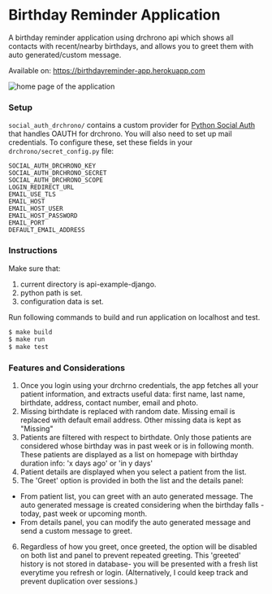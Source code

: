 # Birthday Reminder Application
A birthday reminder application using drchrono api which shows all contacts with recent/nearby birthdays, and allows you to greet them with auto generated/custom message.

Available on:
https://birthdayreminder-app.herokuapp.com

![home page of the application](http://gdurl.com/DR1f "Home Page of the application.")
### Setup

`social_auth_drchrono/` contains a custom provider for [Python Social Auth](http://psa.matiasaguirre.net/) that handles OAUTH for drchrono. You will also need to set up mail credentials. To configure these, set these fields in your `drchrono/secret_config.py` file:

```
SOCIAL_AUTH_DRCHRONO_KEY
SOCIAL_AUTH_DRCHRONO_SECRET
SOCIAL_AUTH_DRCHRONO_SCOPE
LOGIN_REDIRECT_URL
EMAIL_USE_TLS
EMAIL_HOST
EMAIL_HOST_USER
EMAIL_HOST_PASSWORD
EMAIL_PORT
DEFAULT_EMAIL_ADDRESS
```

### Instructions

Make sure that: 

1. current directory is api-example-django.
2. python path is set.
3. configuration data is set.

Run following commands to build and run application on localhost and test.
``` bash
$ make build
$ make run
$ make test
```

### Features and Considerations

1. Once you login using your drchrno credentials, the app fetches all your patient information, and extracts useful data: first name, last name, birthdate, address, contact number, email and photo. 
2. Missing birthdate is replaced with random date. Missing email is replaced with default email address. Other missing data is kept as "Missing"
3. Patients are filtered with respect to birthdate. Only those patients are considered whose birthday was in past week or is in following month. These patients are displayed as a list on homepage with birthday duration info: 'x days ago' or 'in y days'
4. Patient details are displayed when you select a patient from the list.
5. The 'Greet' option is provided in both the list and the details panel:
  * From patient list, you can greet with an auto generated message. The auto generated message is created considering when the birthday falls - today, past week or upcoming month.
  * From details panel, you can modify the auto generated message and send a custom message to greet.
6. Regardless of how you greet, once greeted, the option will be disabled on both list and panel to prevent repeated greeting. This 'greeted' history is not stored in database- you will be presented with a fresh list everytime you refresh or login. (Alternatively, I could keep track and prevent duplication over sessions.)

